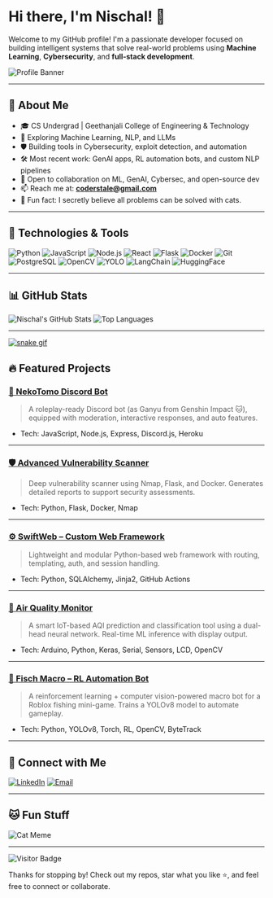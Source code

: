# Hi there, I'm Nischal! 👋

Welcome to my GitHub profile! I'm a passionate developer focused on building intelligent systems that solve real-world problems using **Machine Learning**, **Cybersecurity**, and **full-stack development**.

![Profile Banner](https://i.pinimg.com/564x/e9/de/ec/e9deec7ff3325fa19263004b4b834087.jpg)

---

## 🚀 About Me

- 🎓 CS Undergrad | Geethanjali College of Engineering & Technology  
- 🤖 Exploring Machine Learning, NLP, and LLMs  
- 🛡️ Building tools in Cybersecurity, exploit detection, and automation  
- 🛠️ Most recent work: GenAI apps, RL automation bots, and custom NLP pipelines  
- 👯 Open to collaboration on ML, GenAI, Cybersec, and open-source dev  
- 📫 Reach me at: **coderstale@gmail.com**  
- 🐾 Fun fact: I secretly believe all problems can be solved with cats.

---

## 🧠 Technologies & Tools

![Python](https://img.shields.io/badge/-Python-000?&logo=python)
![JavaScript](https://img.shields.io/badge/-JavaScript-000?&logo=JavaScript)
![Node.js](https://img.shields.io/badge/-Node.js-000?&logo=node.js)
![React](https://img.shields.io/badge/-React-000?&logo=react)
![Flask](https://img.shields.io/badge/-Flask-000?&logo=flask)
![Docker](https://img.shields.io/badge/-Docker-000?&logo=docker)
![Git](https://img.shields.io/badge/-Git-000?&logo=git)
![PostgreSQL](https://img.shields.io/badge/-PostgreSQL-000?&logo=postgresql)
![OpenCV](https://img.shields.io/badge/-OpenCV-000?&logo=opencv)
![YOLO](https://img.shields.io/badge/-YOLOv8-000?&logo=openai)
![LangChain](https://img.shields.io/badge/-LangChain-000?&logo=openai)
![HuggingFace](https://img.shields.io/badge/-HuggingFace-000?&logo=huggingface)

---

## 📊 GitHub Stats

![Nischal's GitHub Stats](https://github-readme-stats.vercel.app/api?username=coderstale&show_icons=true&theme=radical)
![Top Languages](https://github-readme-stats.vercel.app/api/top-langs/?username=coderstale&layout=compact&theme=radical)

---
[![snake gif](https://github.com/coderstale/Coderstale/blob/output/github-contribution-grid-snake.svg)
](https://raw.githubusercontent.com/coderstale/coderstale/output/github-contribution-grid-snake.svg)
## 🔥 Featured Projects

### [💬 NekoTomo Discord Bot](https://github.com/coderstale/nekotomo-bot)
> A roleplay-ready Discord bot (as Ganyu from Genshin Impact 🐱), equipped with moderation, interactive responses, and auto features.
- Tech: JavaScript, Node.js, Express, Discord.js, Heroku

---

### [🛡️ Advanced Vulnerability Scanner](https://github.com/coderstale/advanced_vulnerability_scanner)
> Deep vulnerability scanner using Nmap, Flask, and Docker. Generates detailed reports to support security assessments.
- Tech: Python, Flask, Docker, Nmap

---

### [⚙️ SwiftWeb – Custom Web Framework](https://github.com/coderstale/SwiftWeb)
> Lightweight and modular Python-based web framework with routing, templating, auth, and session handling.
- Tech: Python, SQLAlchemy, Jinja2, GitHub Actions

---

### [🌿 Air Quality Monitor](https://github.com/coderstale/air_quality_monitor)
> A smart IoT-based AQI prediction and classification tool using a dual-head neural network. Real-time ML inference with display output.
- Tech: Arduino, Python, Keras, Serial, Sensors, LCD, OpenCV

---

### [🎣 Fisch Macro – RL Automation Bot](https://github.com/coderstale/fisch-macro)
> A reinforcement learning + computer vision-powered macro bot for a Roblox fishing mini-game. Trains a YOLOv8 model to automate gameplay.
- Tech: Python, YOLOv8, Torch, RL, OpenCV, ByteTrack

---

## 📎 Connect with Me

[![LinkedIn](https://img.shields.io/badge/-LinkedIn-000?&logo=LinkedIn)](https://www.linkedin.com/in/satya-sai-nischal-1894b71b6/)
[![Email](https://img.shields.io/badge/-Email-000?&logo=Gmail)](mailto:coderstale@gmail.com)

---

## 🐱 Fun Stuff

![Cat Meme](https://i.pinimg.com/736x/39/d9/a6/39d9a6cc24bc2294bee5563a9eac3310.jpg)

---

![Visitor Badge](https://visitor-badge.laobi.icu/badge?page_id=coderstale.coderstale)

Thanks for stopping by! Check out my repos, star what you like ⭐, and feel free to connect or collaborate.
